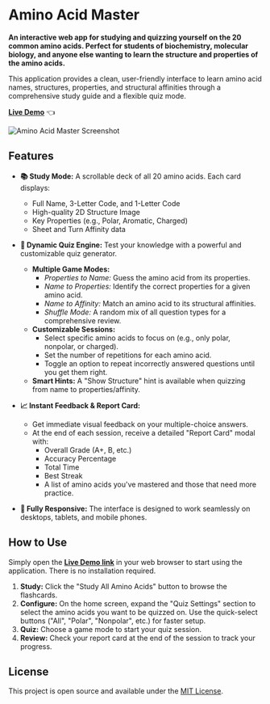 # Amino Acid Master

**An interactive web app for studying and quizzing yourself on the 20 common amino acids. Perfect for students of biochemistry, molecular biology, and anyone else wanting to learn the structure and properties of the amino acids.**

This application provides a clean, user-friendly interface to learn amino acid names, structures, properties, and structural affinities through a comprehensive study guide and a flexible quiz mode.

**[Live Demo](https://your-github-username.github.io/your-repo-name/)** 👈

![Amino Acid Master Screenshot](https://user-images.githubusercontent.com/your-username/your-repo/assets/screenshot.png) 

## Features

-   **📚 Study Mode:** A scrollable deck of all 20 amino acids. Each card displays:
    -   Full Name, 3-Letter Code, and 1-Letter Code
    -   High-quality 2D Structure Image
    -   Key Properties (e.g., Polar, Aromatic, Charged)
    -   Sheet and Turn Affinity data

-   **🧠 Dynamic Quiz Engine:** Test your knowledge with a powerful and customizable quiz generator.
    -   **Multiple Game Modes:**
        -   *Properties to Name:* Guess the amino acid from its properties.
        -   *Name to Properties:* Identify the correct properties for a given amino acid.
        -   *Name to Affinity:* Match an amino acid to its structural affinities.
        -   *Shuffle Mode:* A random mix of all question types for a comprehensive review.
    -   **Customizable Sessions:**
        -   Select specific amino acids to focus on (e.g., only polar, nonpolar, or charged).
        -   Set the number of repetitions for each amino acid.
        -   Toggle an option to repeat incorrectly answered questions until you get them right.
    -   **Smart Hints:** A "Show Structure" hint is available when quizzing from name to properties/affinity.

-   **📈 Instant Feedback & Report Card:**
    -   Get immediate visual feedback on your multiple-choice answers.
    -   At the end of each session, receive a detailed "Report Card" modal with:
        -   Overall Grade (A+, B, etc.)
        -   Accuracy Percentage
        -   Total Time
        -   Best Streak
        -   A list of amino acids you've mastered and those that need more practice.

-   **📱 Fully Responsive:** The interface is designed to work seamlessly on desktops, tablets, and mobile phones.

## How to Use

Simply open the **[Live Demo link](https://your-github-username.github.io/your-repo-name/)** in your web browser to start using the application. There is no installation required.

1.  **Study:** Click the "Study All Amino Acids" button to browse the flashcards.
2.  **Configure:** On the home screen, expand the "Quiz Settings" section to select the amino acids you want to be quizzed on. Use the quick-select buttons ("All", "Polar", "Nonpolar", etc.) for faster setup.
3.  **Quiz:** Choose a game mode to start your quiz session.
4.  **Review:** Check your report card at the end of the session to track your progress.

## License

This project is open source and available under the [MIT License](LICENSE).